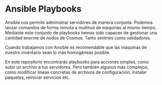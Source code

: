 # Ansible Playbooks

Ansible nos permite administrar servidores de manera conjunta. Podemos lanzar comandos de forma remota a multitud de máquinas al mismo
tiempo. Mediante este conjunto de playbooks hemos sido capaces de gestionar una cantidad enorme de nodos de Cosmos. Tanto sentries como validadores.

Cuando trabajamos con Ansible es recomendable que las máquinas de nuestro inventario sean lo más homogéneas posible.

En este repositorio encontrarás playbooks para acciones simples, como subir un archivo a tus servidores. Pero también algunos más complejos, como modificar líneas concretas de archivos de configuración, instalar paquetes, reiniciar servicios etc.


